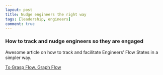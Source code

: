 ```yaml
---
layout: post
title: Nudge engineers the right way
tags: [leadership, engineers]
comment: true
---
```


### How to track and nudge engineers so they are engaged

Awesome article on how to track and facilitate Engineers’ Flow States
in a simpler way.

[To Grasp Flow, Graph Flow](http://firstround.com/review/track-and-facilitate-your-engineers-flow-states-in-this-simple-way/)
